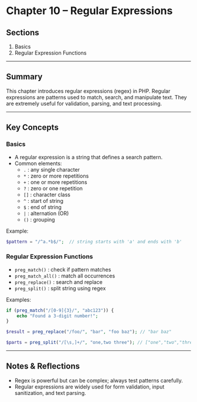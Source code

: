 # Chapter 10 – Regular Expressions

## Sections
1. Basics  
2. Regular Expression Functions  

---

## Summary
This chapter introduces regular expressions (regex) in PHP. Regular expressions are patterns used to match, search, and manipulate text. They are extremely useful for validation, parsing, and text processing.

---

## Key Concepts

### Basics
- A regular expression is a string that defines a search pattern.  
- Common elements:
  - `.` : any single character
  - `*` : zero or more repetitions
  - `+` : one or more repetitions
  - `?` : zero or one repetition
  - `[]` : character class
  - `^` : start of string
  - `$` : end of string
  - `|` : alternation (OR)
  - `()` : grouping

Example:
```php
$pattern = "/^a.*b$/";  // string starts with 'a' and ends with 'b'
```

### Regular Expression Functions

* `preg_match()` : check if pattern matches
* `preg_match_all()` : match all occurrences
* `preg_replace()` : search and replace
* `preg_split()` : split string using regex

Examples:

```php
if (preg_match("/[0-9]{3}/", "abc123")) {
    echo "Found a 3-digit number!";
}

$result = preg_replace("/foo/", "bar", "foo baz"); // "bar baz"

$parts = preg_split("/[\s,]+/", "one,two three"); // ["one","two","three"]
```

---

## Notes & Reflections

* Regex is powerful but can be complex; always test patterns carefully.
* Regular expressions are widely used for form validation, input sanitization, and text parsing.